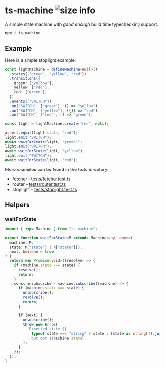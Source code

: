 # ts-machine ![size info](https://deno.bundlejs.com/?q=ts-machine&badge=detailed)

A simple state machine with _good enough_ build time typechecking support.

```sh
npm i ts-machine
```

## Example

Here is a simple stoplight example:

```ts
const lightMachine = defineMachine<null>()
  .states(["green", "yellow", "red"])
  .transitions({
    green: ["yellow"],
    yellow: ["red"],
    red: ["green"],
  })
  .events(["SWITCH"])
  .on("SWITCH", ["green"], () => "yellow")
  .on("SWITCH", ["yellow"], ({}) => "red")
  .on("SWITCH", ["red"], () => "green");

const light = lightMachine.create("red", null);

assert.equal(light.state, "red");
light.emit("SWITCH");
await waitForState(light, "green");
light.emit("SWITCH");
await waitForState(light, "yellow");
light.emit("SWITCH");
await waitForState(light, "red");
```

More examples can be found in the tests directory:

- fetcher - [tests/fetcher.test.ts](./tests/fetcher.test.ts)
- router - [tests/router.test.ts](./tests/router.test.ts)
- stoplight - [tests/stoplight.test.ts](./tests/stoplight.test.ts)

## Helpers

### waitForState

```ts
import { type Machine } from "ts-machine";

export function waitForState<M extends Machine<any, any>>(
  machine: M,
  state: M["state"] | M["state"][],
  next: boolean = true
) {
  return new Promise<void>((resolve) => {
    if (machine.state === state) {
      resolve();
      return;
    }
    const unsubscribe = machine.subscribe((machine) => {
      if (machine.state === state) {
        unsubscribe();
        resolve();
        return;
      }

      if (next) {
        unsubscribe();
        throw new Error(
          `Expected state ${
            typeof state === "string" ? state : (state as string[]).join(",")
          } but got ${machine.state}`
        );
      }
    });
  });
}
```
